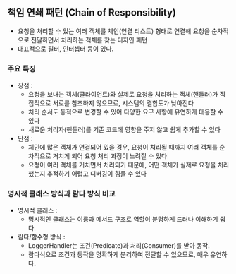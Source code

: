 ## 책임 연쇄 패턴 (Chain of Responsibility)

- 요청을 처리할 수 있는 여러 객체를 체인(연결 리스트) 형태로 연결해 요청을 순차적으로 전달하면서 처리하는 객체를 찾는 디자인 패턴
- 대표적으로 필터, 인터셉터 등이 있다.

### 주요 특징

- 장점 :
    - 요청을 보내는 객체(클라이언트)와 실제로 요청을 처리하는 객체(핸들러)가 직접적으로 서로를 참조하지 않으므로, 시스템의 결합도가 낮아진다
    - 처리 순서도 동적으로 변경할 수 있어 다양한 요구 사항에 유연하게 대응할 수 있다
    - 새로운 처리자(핸들러)를 기존 코드에 영향을 주지 않고 쉽게 추가할 수 있다
- 단점 :
    - 체인에 많은 객체가 연결되어 있을 경우, 요청이 처리될 때까지 여러 객체를 순차적으로 거치게 되어 요청 처리 과정이 느려질 수 있다
    - 요청이 여러 객체를 거치면서 처리되기 때문에, 어떤 객체가 실제로 요청을 처리했는지 추적하기 어렵고 디버깅이 힘들 수 있다

### 명시적 클래스 방식과 람다 방식 비교

- 명시적 클래스 :
    - 명시적인 클래스는 이름과 메서드 구조로 역할이 분명하게 드러나 이해하기 쉽다.
- 람다/함수형 방식 :
    - LoggerHandler는 조건(Predicate)과 처리(Consumer)를 받아 동작.
    - 람다식으로 조건과 동작을 명확하게 분리하여 전달할 수 있으므로, 매우 유연하다.
